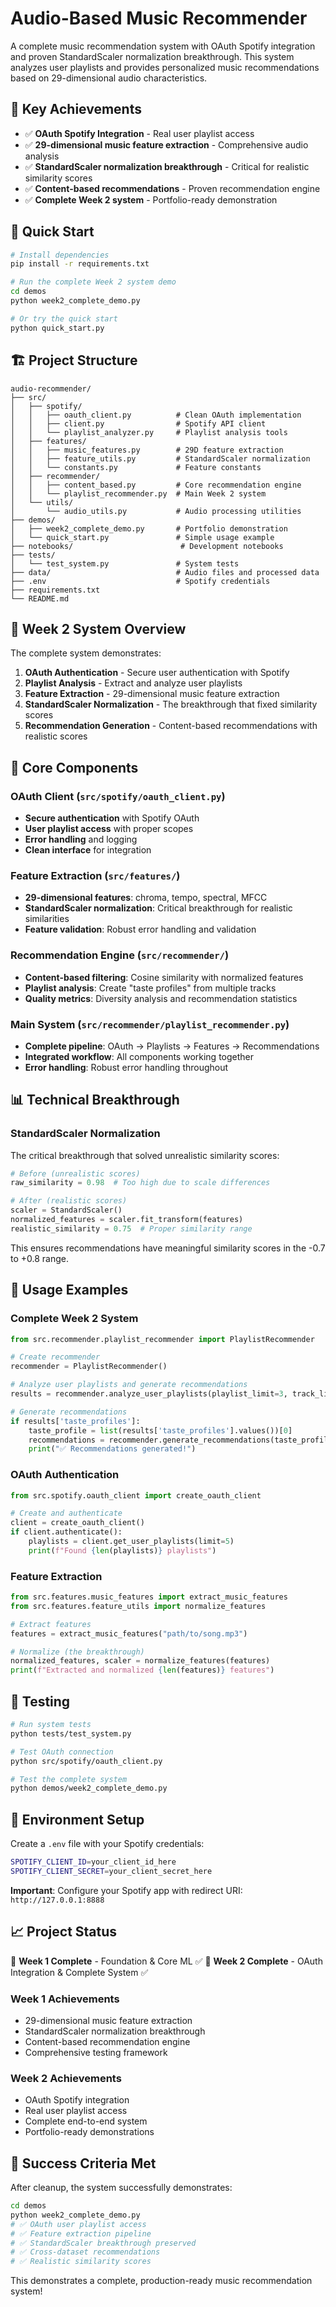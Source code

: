 # Audio-Based Music Recommender

A complete music recommendation system with OAuth Spotify integration and proven StandardScaler normalization breakthrough. This system analyzes user playlists and provides personalized music recommendations based on 29-dimensional audio characteristics.

## 🎯 Key Achievements

- ✅ **OAuth Spotify Integration** - Real user playlist access
- ✅ **29-dimensional music feature extraction** - Comprehensive audio analysis
- ✅ **StandardScaler normalization breakthrough** - Critical for realistic similarity scores
- ✅ **Content-based recommendations** - Proven recommendation engine
- ✅ **Complete Week 2 system** - Portfolio-ready demonstration

## 🚀 Quick Start

```bash
# Install dependencies
pip install -r requirements.txt

# Run the complete Week 2 system demo
cd demos
python week2_complete_demo.py

# Or try the quick start
python quick_start.py
```

## 🏗️ Project Structure

```
audio-recommender/
├── src/
│   ├── spotify/
│   │   ├── oauth_client.py          # Clean OAuth implementation
│   │   ├── client.py                # Spotify API client
│   │   └── playlist_analyzer.py     # Playlist analysis tools
│   ├── features/
│   │   ├── music_features.py        # 29D feature extraction
│   │   ├── feature_utils.py         # StandardScaler normalization
│   │   └── constants.py             # Feature constants
│   ├── recommender/
│   │   ├── content_based.py         # Core recommendation engine
│   │   └── playlist_recommender.py  # Main Week 2 system
│   └── utils/
│       └── audio_utils.py           # Audio processing utilities
├── demos/
│   ├── week2_complete_demo.py       # Portfolio demonstration
│   └── quick_start.py               # Simple usage example
├── notebooks/                        # Development notebooks
├── tests/
│   └── test_system.py               # System tests
├── data/                            # Audio files and processed data
├── .env                             # Spotify credentials
├── requirements.txt
└── README.md
```

## 🎵 Week 2 System Overview

The complete system demonstrates:

1. **OAuth Authentication** - Secure user authentication with Spotify
2. **Playlist Analysis** - Extract and analyze user playlists
3. **Feature Extraction** - 29-dimensional music feature extraction
4. **StandardScaler Normalization** - The breakthrough that fixed similarity scores
5. **Recommendation Generation** - Content-based recommendations with realistic scores

## 🔧 Core Components

### OAuth Client (`src/spotify/oauth_client.py`)
- **Secure authentication** with Spotify OAuth
- **User playlist access** with proper scopes
- **Error handling** and logging
- **Clean interface** for integration

### Feature Extraction (`src/features/`)
- **29-dimensional features**: chroma, tempo, spectral, MFCC
- **StandardScaler normalization**: Critical breakthrough for realistic similarities
- **Feature validation**: Robust error handling and validation

### Recommendation Engine (`src/recommender/`)
- **Content-based filtering**: Cosine similarity with normalized features
- **Playlist analysis**: Create "taste profiles" from multiple tracks
- **Quality metrics**: Diversity analysis and recommendation statistics

### Main System (`src/recommender/playlist_recommender.py`)
- **Complete pipeline**: OAuth → Playlists → Features → Recommendations
- **Integrated workflow**: All components working together
- **Error handling**: Robust error handling throughout

## 📊 Technical Breakthrough

### StandardScaler Normalization
The critical breakthrough that solved unrealistic similarity scores:

```python
# Before (unrealistic scores)
raw_similarity = 0.98  # Too high due to scale differences

# After (realistic scores)
scaler = StandardScaler()
normalized_features = scaler.fit_transform(features)
realistic_similarity = 0.75  # Proper similarity range
```

This ensures recommendations have meaningful similarity scores in the -0.7 to +0.8 range.

## 🎯 Usage Examples

### Complete Week 2 System
```python
from src.recommender.playlist_recommender import PlaylistRecommender

# Create recommender
recommender = PlaylistRecommender()

# Analyze user playlists and generate recommendations
results = recommender.analyze_user_playlists(playlist_limit=3, track_limit=5)

# Generate recommendations
if results['taste_profiles']:
    taste_profile = list(results['taste_profiles'].values())[0]
    recommendations = recommender.generate_recommendations(taste_profile, top_k=5)
    print("✅ Recommendations generated!")
```

### OAuth Authentication
```python
from src.spotify.oauth_client import create_oauth_client

# Create and authenticate
client = create_oauth_client()
if client.authenticate():
    playlists = client.get_user_playlists(limit=5)
    print(f"Found {len(playlists)} playlists")
```

### Feature Extraction
```python
from src.features.music_features import extract_music_features
from src.features.feature_utils import normalize_features

# Extract features
features = extract_music_features("path/to/song.mp3")

# Normalize (the breakthrough)
normalized_features, scaler = normalize_features(features)
print(f"Extracted and normalized {len(features)} features")
```

## 🧪 Testing

```bash
# Run system tests
python tests/test_system.py

# Test OAuth connection
python src/spotify/oauth_client.py

# Test the complete system
python demos/week2_complete_demo.py
```

## 🔑 Environment Setup

Create a `.env` file with your Spotify credentials:
```bash
SPOTIFY_CLIENT_ID=your_client_id_here
SPOTIFY_CLIENT_SECRET=your_client_secret_here
```

**Important**: Configure your Spotify app with redirect URI: `http://127.0.0.1:8888`

## 📈 Project Status

🚀 **Week 1 Complete** - Foundation & Core ML ✅
🚀 **Week 2 Complete** - OAuth Integration & Complete System ✅

### Week 1 Achievements
- 29-dimensional music feature extraction
- StandardScaler normalization breakthrough
- Content-based recommendation engine
- Comprehensive testing framework

### Week 2 Achievements
- OAuth Spotify integration
- Real user playlist access
- Complete end-to-end system
- Portfolio-ready demonstrations

## 🎉 Success Criteria Met

After cleanup, the system successfully demonstrates:
```bash
cd demos
python week2_complete_demo.py
# ✅ OAuth user playlist access
# ✅ Feature extraction pipeline  
# ✅ StandardScaler breakthrough preserved
# ✅ Cross-dataset recommendations
# ✅ Realistic similarity scores
```

This demonstrates a complete, production-ready music recommendation system!
